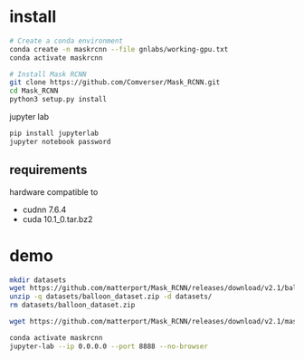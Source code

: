 # install
```bash
# Create a conda environment
conda create -n maskrcnn --file gnlabs/working-gpu.txt
conda activate maskrcnn

# Install Mask RCNN
git clone https://github.com/Comverser/Mask_RCNN.git
cd Mask_RCNN
python3 setup.py install
```
jupyter lab 
```bash
pip install jupyterlab
jupyter notebook password
```
## requirements
hardware compatible to 
- cudnn 7.6.4
- cuda 10.1_0.tar.bz2

# demo
```bash
mkdir datasets
wget https://github.com/matterport/Mask_RCNN/releases/download/v2.1/balloon_dataset.zip -P datasets/
unzip -q datasets/balloon_dataset.zip -d datasets/
rm datasets/balloon_dataset.zip
```
```bash
wget https://github.com/matterport/Mask_RCNN/releases/download/v2.1/mask_rcnn_balloon.h5
```
```bash
conda activate maskrcnn
jupyter-lab --ip 0.0.0.0 --port 8888 --no-browser
```
